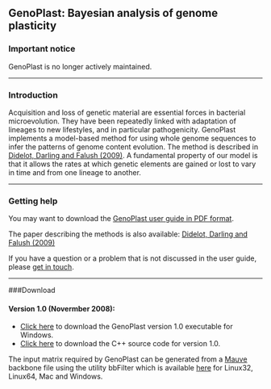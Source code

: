 ## GenoPlast: Bayesian analysis of genome plasticity

### Important notice

GenoPlast is no longer actively maintained. 

---

### Introduction

Acquisition and loss of genetic material are essential forces in bacterial microevolution. They have been repeatedly linked with adaptation of lineages to new lifestyles, and in particular pathogenicity. GenoPlast implements a model-based method for using whole genome sequences to infer the patterns of genome content evolution. The method is described in <a id="Introduction" target="_blank" href="http://genome.cshlp.org/content/early/2008/11/17/gr.082263.108.abstract">Didelot, Darling and Falush (2009)</a>. A fundamental property of our model is that it allows the rates at which genetic elements are gained or lost to vary in time and from one lineage to another.

---
### Getting help

You may want to download the <a href="http://www.stats.ox.ac.uk/~didelot/files/genoplast-userguide.pdf">GenoPlast user guide in PDF format</a>.

The paper describing the methods is also available: <a target="_blank" href="http://genome.cshlp.org/content/early/2008/11/17/gr.082263.108.abstract">Didelot, Darling and Falush (2009)</a> 

If you have a question or a problem that is not discussed in the user guide, please <a href="contact.htm">get in touch</a>.

---
###Download

#### Version 1.0 (Novermber 2008): 

* <a href="http://www.stats.ox.ac.uk/~didelot/files/genoplastwin.zip">Click here</a> to download the GenoPlast version 1.0 executable for Windows.
* <a href="http://www.stats.ox.ac.uk/~didelot/files/genoplastsrc.zip">Click here</a> to download the C++ source code for version 1.0.

The input matrix required by GenoPlast can be generated from a <a target="_blank" href="http://darlinglab.org/mauve/mauve.html">Mauve</a> backbone file using the utility bbFilter which is available <a target="_blank" href="http://darlinglab.org/mauve/snapshots/">here</a> for Linux32, Linux64, Mac and Windows.
